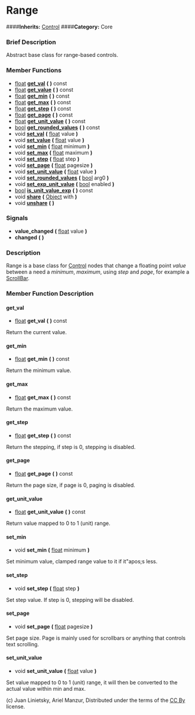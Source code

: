 #  Range  
####**Inherits:** [Control](class_control)
####**Category:** Core

###  Brief Description  
Abstract base class for range-based controls.

###  Member Functions 
  * [float](class_float)  **[get&#95;val](#get_val)**  **(** **)** const
  * [float](class_float)  **[get&#95;value](#get_value)**  **(** **)** const
  * [float](class_float)  **[get&#95;min](#get_min)**  **(** **)** const
  * [float](class_float)  **[get&#95;max](#get_max)**  **(** **)** const
  * [float](class_float)  **[get&#95;step](#get_step)**  **(** **)** const
  * [float](class_float)  **[get&#95;page](#get_page)**  **(** **)** const
  * [float](class_float)  **[get&#95;unit&#95;value](#get_unit_value)**  **(** **)** const
  * [bool](class_bool)  **[get&#95;rounded&#95;values](#get_rounded_values)**  **(** **)** const
  * void  **[set&#95;val](#set_val)**  **(** [float](class_float) value  **)**
  * void  **[set&#95;value](#set_value)**  **(** [float](class_float) value  **)**
  * void  **[set&#95;min](#set_min)**  **(** [float](class_float) minimum  **)**
  * void  **[set&#95;max](#set_max)**  **(** [float](class_float) maximum  **)**
  * void  **[set&#95;step](#set_step)**  **(** [float](class_float) step  **)**
  * void  **[set&#95;page](#set_page)**  **(** [float](class_float) pagesize  **)**
  * void  **[set&#95;unit&#95;value](#set_unit_value)**  **(** [float](class_float) value  **)**
  * void  **[set&#95;rounded&#95;values](#set_rounded_values)**  **(** [bool](class_bool) arg0  **)**
  * void  **[set&#95;exp&#95;unit&#95;value](#set_exp_unit_value)**  **(** [bool](class_bool) enabled  **)**
  * [bool](class_bool)  **[is&#95;unit&#95;value&#95;exp](#is_unit_value_exp)**  **(** **)** const
  * void  **[share](#share)**  **(** [Object](class_object) with  **)**
  * void  **[unshare](#unshare)**  **(** **)**

###  Signals  
  *  **value&#95;changed**  **(** [float](class_float) value  **)**
  *  **changed**  **(** **)**

###  Description  
Range is a base class for [Control](class_control) nodes that change a floating point _value_ between a need a _minimum_, _maximum_, using _step_ and _page_, for example a [ScrollBar](class_scrollbar).

###  Member Function Description  

#### <a name="get_val">get_val</a>
  * [float](class_float)  **get&#95;val**  **(** **)** const

Return the current value.

#### <a name="get_min">get_min</a>
  * [float](class_float)  **get&#95;min**  **(** **)** const

Return the minimum value.

#### <a name="get_max">get_max</a>
  * [float](class_float)  **get&#95;max**  **(** **)** const

Return the maximum value.

#### <a name="get_step">get_step</a>
  * [float](class_float)  **get&#95;step**  **(** **)** const

Return the stepping, if step is 0, stepping is disabled.

#### <a name="get_page">get_page</a>
  * [float](class_float)  **get&#95;page**  **(** **)** const

Return the page size, if page is 0, paging is disabled.

#### <a name="get_unit_value">get_unit_value</a>
  * [float](class_float)  **get&#95;unit&#95;value**  **(** **)** const

Return value mapped to 0 to 1 (unit) range.

#### <a name="set_min">set_min</a>
  * void  **set&#95;min**  **(** [float](class_float) minimum  **)**

Set minimum value, clamped range value to it if it"apos;s less.

#### <a name="set_step">set_step</a>
  * void  **set&#95;step**  **(** [float](class_float) step  **)**

Set step value. If step is 0, stepping will be disabled.

#### <a name="set_page">set_page</a>
  * void  **set&#95;page**  **(** [float](class_float) pagesize  **)**

Set page size. Page is mainly used for scrollbars or anything that controls text scrolling.

#### <a name="set_unit_value">set_unit_value</a>
  * void  **set&#95;unit&#95;value**  **(** [float](class_float) value  **)**

Set value mapped to 0 to 1 (unit) range, it will then be converted to the actual value within min and max.


(c) Juan Linietsky, Ariel Manzur, Distributed under the terms of the [CC By](https://creativecommons.org/licenses/by/3.0/legalcode) license.
